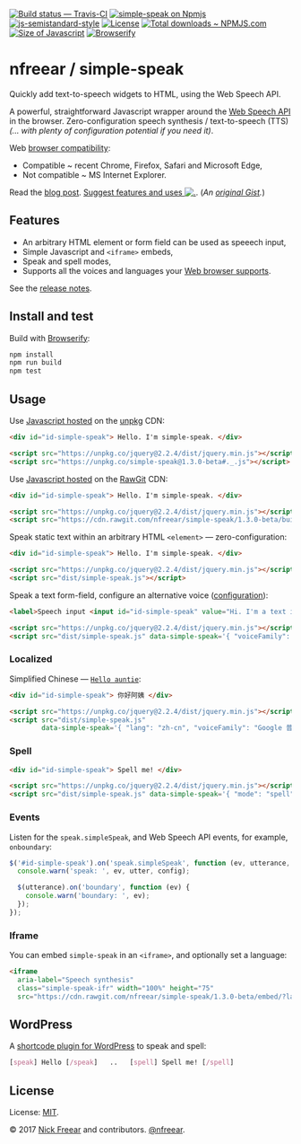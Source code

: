 
[![Build status — Travis-CI][travis-icon]][travis]
[![simple-speak on Npmjs][npm-icon]][npm]
[![js-semistandard-style][semi-icon]][semi]
[![License][license-icon]][mit]
[![Total downloads ~ NPMJS.com][downl-icon]][npm]
[![Size of Javascript][size-icon]][build]
[![Browserify][built-icon]][gh]

# nfreear / simple-speak

Quickly add text-to-speech widgets to HTML, using the Web Speech API.

A powerful, straightforward Javascript wrapper around the [Web Speech API][w3c] in the browser.
Zero-configuration speech synthesis / text-to-speech (TTS)
_(... with plenty of configuration potential if you need it)_.

Web [browser compatibility][caniuse]:

* Compatible ~ recent Chrome, Firefox, Safari and Microsoft Edge,
* Not compatible ~ MS Internet Explorer.

Read the [blog post][]. [Suggest features and uses ![.][wish-icon]][wish]. (_An [original Gist][gist]._)

## Features

* An arbitrary HTML element or form field can be used as speeech input,
* Simple Javascript and `<iframe>` embeds,
* Speak and spell modes,
* Supports all the voices and languages your [Web browser supports][compat].

See the [release notes][rel].

## Install and test

Build with [Browserify][]:

```sh
npm install
npm run build
npm test
```

## Usage

Use [Javascript hosted][rel] on the [unpkg][] CDN:

```html
<div id="id-simple-speak"> Hello. I'm simple-speak. </div>

<script src="https://unpkg.co/jquery@2.2.4/dist/jquery.min.js"></script>
<script src="https://unpkg.co/simple-speak@1.3.0-beta#._.js"></script>
```

Use [Javascript hosted][rel] on the [RawGit][] CDN:

```html
<div id="id-simple-speak"> Hello. I'm simple-speak. </div>

<script src="https://unpkg.co/jquery@2.2.4/dist/jquery.min.js"></script>
<script src="https://cdn.rawgit.com/nfreear/simple-speak/1.3.0-beta/build/simple-speak.js"></script>
```

Speak static text within an arbitrary HTML `<element>` — zero-configuration:

```html
<div id="id-simple-speak"> Hello. I'm simple-speak. </div>

<script src="https://unpkg.co/jquery@2.2.4/dist/jquery.min.js"></script>
<script src="dist/simple-speak.js"></script>
```

Speak a text form-field, configure an alternative voice ([configuration][cfg]):

```html
<label>Speech input <input id="id-simple-speak" value="Hi. I'm a text input box!"></label>

<script src="https://unpkg.co/jquery@2.2.4/dist/jquery.min.js"></script>
<script src="dist/simple-speak.js" data-simple-speak='{ "voiceFamily": "Vicki" }'></script>
```

### Localized

Simplified Chinese — [`Hello auntie`][zh-cn]:

```html
<div id="id-simple-speak"> 你好阿姨 </div>

<script src="https://unpkg.co/jquery@2.2.4/dist/jquery.min.js"></script>
<script src="dist/simple-speak.js"
        data-simple-speak='{ "lang": "zh-cn", "voiceFamily": "Google 普通话（中国大陆）" }'></script>
```

### Spell

```html
<div id="id-simple-speak"> Spell me! </div>

<script src="https://unpkg.co/jquery@2.2.4/dist/jquery.min.js"></script>
<script src="dist/simple-speak.js" data-simple-speak='{ "mode": "spell" }'></script>
```

### Events

Listen for the `speak.simpleSpeak`, and Web Speech API events, for example, `onboundary`:

```js
$('#id-simple-speak').on('speak.simpleSpeak', function (ev, utterance, config) {
  console.warn('speak: ', ev, utter, config);

  $(utterance).on('boundary', function (ev) {
    console.warn('boundary: ', ev);
  });
});
```

### Iframe

You can embed `simple-speak` in an `<iframe>`, and optionally set a language:

```html
<iframe
  aria-label="Speech synthesis"
  class="simple-speak-ifr" width="100%" height="75"
  src="https://cdn.rawgit.com/nfreear/simple-speak/1.3.0-beta/embed/?lang=fr;q=Bonjour"></iframe>
```

## WordPress

A [shortcode plugin for WordPress][wp] to speak and spell:

```css
[speak] Hello [/speak]   ..   [spell] Spell me! [/spell]
```

## License

License: [MIT][].

© 2017 [Nick Freear][blog] and contributors. [@nfreear][].


[blog post]: http://nick.freear.org.uk/2017/06/13/simple-speak.html
  "'Simple-speak, voiceFamily', 13 June 2017"
[gh]: https://github.com/nfreear/simple-speak
[build]: https://github.com/nfreear/simple-speak/blob/master/dist/simple-speak.js
[rel]: https://github.com/nfreear/simple-speak/releases "A tagged release/ version"
[wish]: https://github.com/nfreear/simple-speak/issues/2#!-wishlist "Wishlist for simple-speak"
[wish-icon]: https://img.shields.io/badge/contribute-wishlist-orange.svg
[cfg]: https://github.com/nfreear/simple-speak/blob/master/src/configure.js#L14-L46
  "Configuration options & defaults."
[@nfreear]: https://twitter.com/nfreear "Twitter: @nfreear"
[blog]: http://nick.freear.org.uk "Nick Freear's blog"
[moz]: https://developer.mozilla.org/en-US/docs/Web/API/SpeechSynthesis
[w3c]: https://dvcs.w3.org/hg/speech-api/raw-file/tip/webspeechapi.html
  "Web Speech API Specification (W3C). Editor's Draft: 6 June 2014."
[gist]: https://gist.github.com/nfreear/3e6255fe4283353e8aa2f62094ae91c9 "Gist: simple-speak.proto.js"
[gist-v]: https://gist.github.com/nfreear/4de02b347d61cb3650b89e11162d7d6a "Gist: get-voices.js.html"
[wp]: https://gist.github.com/nfreear/6e53e8458ea5a582288f734c5277eb5d#!-WordPress
  "WordPress shortcode plugin ~ Gist (PHP)"
[Browserify]: https://github.com/substack/browserify-handbook#introduction
[RawGit]: https://rawgit.com/
  "RawGit serves Git files with the correct mime-type; a content delivery network (CDN)"
[unpkg]: https://unpkg.com/ "unpkg is a fast content delivery network for everything on npm"
[MIT]: https://nfreear.mit-license.org/2017#!-simple-speak "MIT License"
[caniuse]: https://caniuse.com/#feat=speech-synthesis "Check browser compatibility (caniuse)"
[travis]: https://travis-ci.org/nfreear/simple-speak
[travis-icon]: https://api.travis-ci.org/nfreear/simple-speak.svg
  "Build status – Travis-CI (NPM/eslint)"
[semi]: https://github.com/Flet/semistandard
[semi-icon]: https://img.shields.io/badge/code_style-semistandard-brightgreen.svg?style_x=flat-square
  "Javascript coding style — 'semistandard'"
[npm]: https://npmjs.com/package/simple-speak
[npm-icon]: https://img.shields.io/npm/v/simple-speak.svg "Latest version ~ on NPM"
[license-icon]: https://img.shields.io/npm/l/simple-speak.svg
[downl-icon]: https://img.shields.io/npm/dt/simple-speak.svg "Count of total downloads ~NPM"
[gh-down-ic]: https://img.shields.io/github/downloads/nfreear/simple-speak/total.svg?maxAge=2592000 "0 tot"
[size-icon]: https://img.shields.io/github/size/nfreear/simple-speak/dist/simple-speak.js.svg
  "Size of built Javascript, kilo-bytes (kB) ~ on GitHub"
[built-icon]: https://img.shields.io/badge/built_with-browserify-blue.svg
  "Built with Browserify"
[zh-cn]: https://translate.google.com/?source=osdd#auto/zh-CN/Hello%20auntie
  "'Hello auntie' in Simplified Chinese, Google Translate."

[compat]: https://docs.google.com/spreadsheets/d/1i3Czp0nGnI-a5gSJbLv3RLLoK0JWZBvr0L4XVna8OZU/#gid=0
  "Browser compatibility tests; count of available voices (Google Docs)"
[stats-wp]: https://en.wikipedia.org/wiki/Usage_share_of_web_browsers#Summary_tables
[stats-3c]: https://www.w3counter.com/globalstats.php#!-April-2017
[trend-3c]: https://www.w3counter.com/trends

[End]: //
